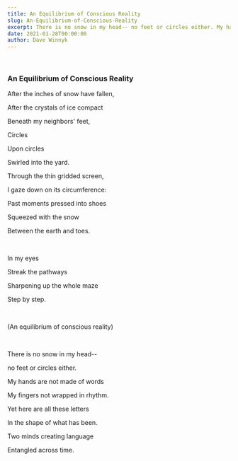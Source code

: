 ```yaml
---
title: An Equilibrium of Conscious Reality 
slug: An-Equilibrium-of-Conscious-Reality 
excerpt: There is no snow in my head-- no feet or circles either. My hands are not made of words; my fingers not wrapped in rhythm. Yet here are all these letters in the shape of what has been.
date: 2021-01-28T00:00:00
author: Dave Winnyk 
---
```

<br>

### An Equilibrium of Conscious Reality 

After the inches of snow have fallen,

After the crystals of ice compact 

Beneath my neighbors' feet,

Circles 

Upon circles 

Swirled into the yard. 

Through the thin gridded screen, 

I gaze down on its circumference:

Past moments pressed into shoes 

Squeezed with the snow

Between the earth and toes.

<br>

In my eyes  

Streak the pathways

Sharpening up the whole maze 

Step by step.

<br>

(An equilibrium of conscious reality)

<br>

There is no snow in my head-- 

no feet or circles either. 

My hands are not made of words 

My fingers not wrapped in rhythm. 

Yet here are all these letters 

In the shape of what has been.

Two minds creating language 

Entangled across time.  